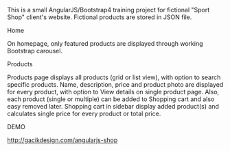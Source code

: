 This is a small AngularJS/Bootstrap4 training project for fictional "Sport Shop" client's website. 
Fictional products are stored in JSON file.

Home

On homepage, only featured products are displayed through working Bootstrap carousel.

Products

Products page displays all products (grid or list view), with option to search specific products.
Name, description, price and product photo are displayed for every product, with option to View details on single product page.
Also, each product (single or multiple) can be added to Shopping cart and also easy removed later.
Shopping cart in sidebar display added product(s) and calculates single price for every product or total price.

DEMO

http://gacikdesign.com/angularjs-shop
